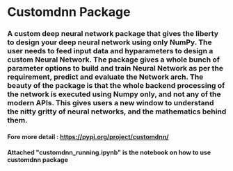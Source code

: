 # Customdnn Package
### A custom deep neural network package that gives the liberty to design your deep neural network using only NumPy. The user needs to feed input data  and  hyparameters to design a custom Neural Network. The package gives a whole bunch of parameter options to build and train Neural Network as per the requirement, predict and evaluate the Network arch. The beauty of the package is that the whole backend processing of the network is executed using Numpy only, and not any of the modern APIs. This gives users a new window to understand the nitty gritty of neural networks, and the mathematics behind them.

#### Fore more detail : https://pypi.org/project/customdnn/

#### Attached "customdnn_running.ipynb" is the notebook on how to use customdnn package

